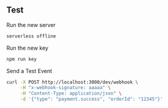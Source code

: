 ## Test
Run the new server
```bash
serverless offline
```
Run the new key
```bash
npm run key
```
Send a Test Event
```bash
curl -X POST http://localhost:3000/dev/webhook \
     -H "x-webhook-signature: aaaaa" \
     -H "Content-Type: application/json" \
     -d '{"type": "payment.success", "orderId": "12345"}'
```